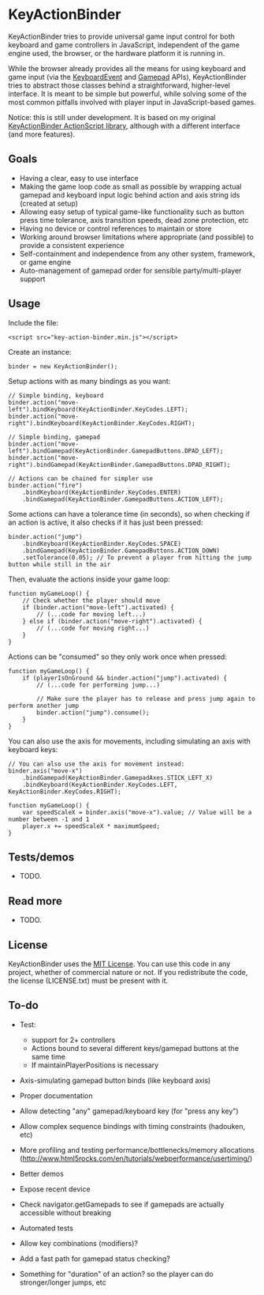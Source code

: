# KeyActionBinder

KeyActionBinder tries to provide universal game input control for both keyboard and game controllers in JavaScript, independent of the game engine used, the browser, or the hardware platform it is running in.

While the browser already provides all the means for using keyboard and game input (via the [KeyboardEvent](https://developer.mozilla.org/en-US/docs/Web/API/KeyboardEvent/KeyboardEvent) and [Gamepad](https://developer.mozilla.org/en-US/docs/Web/Guide/API/Gamepad) APIs), KeyActionBinder tries to abstract those classes behind a straightforward, higher-level interface. It is meant to be simple but powerful, while solving some of the most common pitfalls involved with player input in JavaScript-based games.

Notice: this is still under development. It is based on my original [KeyActionBinder ActionScript library](https://github.com/zeh/key-action-binder), although with a different interface (and more features).


## Goals

 * Having a clear, easy to use interface
 * Making the game loop code as small as possible by wrapping actual gamepad and keyboard input logic behind action and axis string ids (created at setup)
 * Allowing easy setup of typical game-like functionality such as button press time tolerance, axis transition speeds, dead zone protection, etc
 * Having no device or control references to maintain or store
 * Working around browser limitations where appropriate (and possible) to provide a consistent experience
 * Self-containment and independence from any other system, framework, or game engine
 * Auto-management of gamepad order for sensible party/multi-player support

## Usage

Include the file:

	<script src="key-action-binder.min.js"></script>

Create an instance:

	binder = new KeyActionBinder();

Setup actions with as many bindings as you want:

	// Simple binding, keyboard
	binder.action("move-left").bindKeyboard(KeyActionBinder.KeyCodes.LEFT);
	binder.action("move-right").bindKeyboard(KeyActionBinder.KeyCodes.RIGHT);
	
	// Simple binding, gamepad
	binder.action("move-left").bindGamepad(KeyActionBinder.GamepadButtons.DPAD_LEFT);
	binder.action("move-right").bindGamepad(KeyActionBinder.GamepadButtons.DPAD_RIGHT);

	// Actions can be chained for simpler use
	binder.action("fire")
		.bindKeyboard(KeyActionBinder.KeyCodes.ENTER)
		.bindGamepad(KeyActionBinder.GamepadButtons.ACTION_LEFT);

Some actions can have a tolerance time (in seconds), so when checking if an action is active, it also checks if it has just been pressed:

	binder.action("jump")
		.bindKeyboard(KeyActionBinder.KeyCodes.SPACE)
		.bindGamepad(KeyActionBinder.GamepadButtons.ACTION_DOWN)
		.setTolerance(0.05); // To prevent a player from hitting the jump button while still in the air

Then, evaluate the actions inside your game loop:

	function myGameLoop() {
		// Check whether the player should move
		if (binder.action("move-left").activated) {
			// (...code for moving left...)
		} else if (binder.action("move-right").activated) {
			// (...code for moving right...)
		}
	}

Actions can be "consumed" so they only work once when pressed:

	function myGameLoop() {
		if (playerIsOnGround && binder.action("jump").activated) {
			// (...code for performing jump...)

			// Make sure the player has to release and press jump again to perform another jump
			binder.action("jump").consume();
		}
	}

You can also use the axis for movements, including simulating an axis with keyboard keys:
	
	// You can also use the axis for movement instead:
	binder.axis("move-x")
		.bindGamepad(KeyActionBinder.GamepadAxes.STICK_LEFT_X)
		.bindKeyboard(KeyActionBinder.KeyCodes.LEFT, KeyActionBinder.KeyCodes.RIGHT);
		
	function myGameLoop() {
		var speedScaleX = binder.axis("move-x").value; // Value will be a number between -1 and 1
		player.x += speedScaleX * maximumSpeed;
	}

## Tests/demos

 * TODO.


## Read more

 * TODO.


## License

KeyActionBinder uses the [MIT License](http://choosealicense.com/licenses/mit/). You can use this code in any project, whether of commercial nature or not. If you redistribute the code, the license (LICENSE.txt) must be present with it.


## To-do

 * Test:
   * support for 2+ controllers
   * Actions bound to several different keys/gamepad buttons at the same time
   * If maintainPlayerPositions is necessary

   
 * Axis-simulating gamepad button binds (like keyboard axis)
 * Proper documentation
 * Allow detecting "any" gamepad/keyboard key (for "press any key")
 * Allow complex sequence bindings with timing constraints (hadouken, etc)
 * More profiling and testing performance/bottlenecks/memory allocations (http://www.html5rocks.com/en/tutorials/webperformance/usertiming/)
 * Better demos
 * Expose recent device
 * Check navigator.getGamepads to see if gamepads are actually accessible without breaking
 * Automated tests
 * Allow key combinations (modifiers)?
 * Add a fast path for gamepad status checking?
 * Something for "duration" of an action? so the player can do stronger/longer jumps, etc